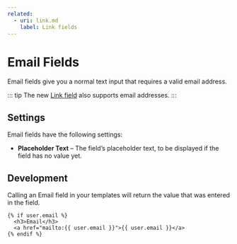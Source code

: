 ```yaml
---
related:
  - uri: link.md
    label: Link fields
---
```


# Email Fields

Email fields give you a normal text input that requires a valid email address.

<!-- more -->

::: tip
The new [Link field](link.md) also supports email addresses.
:::

## Settings

Email fields have the following settings:

* **Placeholder Text** – The field’s placeholder text, to be displayed if the field has no value yet.

## Development

Calling an Email field in your templates will return the value that was entered in the field.

```twig
{% if user.email %}
  <h3>Email</h3>
  <a href="mailto:{{ user.email }}">{{ user.email }}</a>
{% endif %}
```
